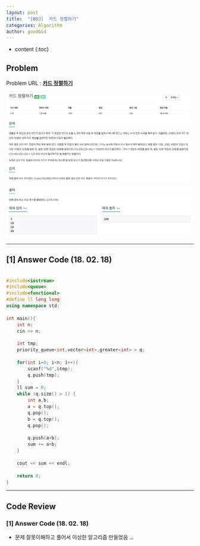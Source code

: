```yaml
---
layout: post
title:  "[BOJ]  카드 정렬하기"
categories: Algorithm
author: goodGid
---
```

* content
{:toc}


## Problem 
Problem URL : **[카드 정렬하기](https://www.acmicpc.net/problem/1715)**


![](/assets/img/algorithm/1715_1.png)
![](/assets/img/algorithm/1715_2.png)



---
 
## [1] Answer Code (18. 02. 18)
``` cpp

#include<iostream>
#include<queue>
#include<functional>
#define ll long long
using namespace std;

int main(){
    int n;
    cin >> n;
    
    int tmp;
    priority_queue<int,vector<int>,greater<int> > q;
    
    for(int i=0; i<n; i++){
        scanf("%d",&tmp);
        q.push(tmp);
    }
    ll sum = 0;
    while (q.size() > 1) {
        int a,b;
        a = q.top();
        q.pop();
        b = q.top();
        q.pop();
        
        q.push(a+b);
        sum += a+b;
    }
    
    cout << sum << endl;
   
    return 0;
}


```

---

## Code Review

### [1] Answer Code (18. 02. 18)

* 문제 잘못이해하고 풀어서 이상한 알고리즘 만들었음 ... 

